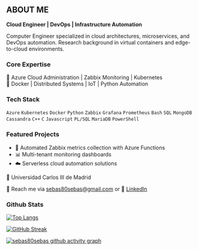 ## ABOUT ME

**Cloud Engineer | DevOps | Infrastructure Automation**

Computer Engineer specialized in cloud architectures, microservices, and DevOps automation. 
Research background in virtual containers and edge-to-cloud environments.

### Core Expertise
🔹 Azure Cloud Administration | Zabbix Monitoring | Kubernetes  
🔹 Docker | Distributed Systems | IoT | Python Automation

### Tech Stack
`Azure` `Kubernetes` `Docker` `Python` `Zabbix` `Grafana` 
`Prometheus` `Bash` `SQL` `MongoDB` `Cassandra` `C++` `C` 
`Javascript` `PL/SQL` `MariaDB` `PowerShell`

### Featured Projects
- 🔄 Automated Zabbix metrics collection with Azure Functions
- 📊 Multi-tenant monitoring dashboards
- ☁️ Serverless cloud automation solutions
  
📍 Universidad Carlos III de Madrid 

📧 Reach me via sebas80sebas@gmail.com or 🔗 [LinkedIn](https://www.linkedin.com/in/iván-sebastián-loor-weir-386305271)

### Github Stats

[![Top Langs](https://github-readme-stats.vercel.app/api/top-langs/?username=sebas80sebas&layout=donut-vertical&theme=transparent)](https://github.com/sebas80sebas/github-readme-stats)

[![GitHub Streak](https://github-readme-streak-stats-puce-pi.vercel.app?user=sebas80sebas&theme=transparent)](https://git.io/streak-stats)

[![sebas80sebas github activity graph](https://github-readme-activity-graph.vercel.app/graph?username=sebas80sebas&theme=github-dark)](https://github.com/sebas80sebas/github-readme-activity-graph)
